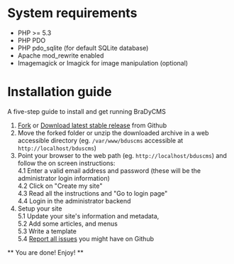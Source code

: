 # System requirements

* PHP >= 5.3
* PHP PDO
* PHP pdo_sqlite (for default SQLite database)
* Apache mod_rewrite enabled
* Imagemagick or Imagick for image manipulation (optional)


# Installation guide
A five-step guide to install and get running BraDyCMS

1. [Fork](https://github.com/jbogdani/BraDyCMS/) or [Download latest stable release](https://github.com/jbogdani/BraDyCMS/archive/master.zip) from Github
2. Move the forked folder or unzip the downloaded archive in a web accessible directory (eg. `/var/www/bduscms` accessible at `http://localhost/bduscms`)
3. Point your browser to the web path (eg. `http://localhost/bduscms`) and follow the on screen instructions:  
 4.1 Enter a valid email address and  password (these will be the administrator login information)  
 4.2 Click on "Create my site"  
 4.3 Read all the instructions  and  "Go to login page"  
 4.4 Login in the administrator backend
4. Setup your site  
 5.1 Update your site's information and metadata,  
 5.2 Add some articles, and menus  
 5.3 Write a template  
 5.4 [Report all issues](https://github.com/jbogdani/BraDyCMS/issues) you might have on Github

** You are done! Enjoy! **
